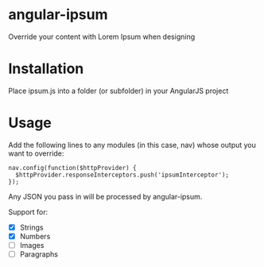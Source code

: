 angular-ipsum
=============

Override your content with Lorem Ipsum when designing


# Installation

Place ipsum.js into a folder (or subfolder) in your AngularJS project


# Usage

Add the following lines to any modules (in this case, nav) whose output you want to override:

```
nav.config(function($httpProvider) {
  $httpProvider.responseInterceptors.push('ipsumInterceptor');
});
```

Any JSON you pass in will be processed by angular-ipsum.

Support for:
- [x] Strings
- [x] Numbers
- [ ] Images
- [ ] Paragraphs
